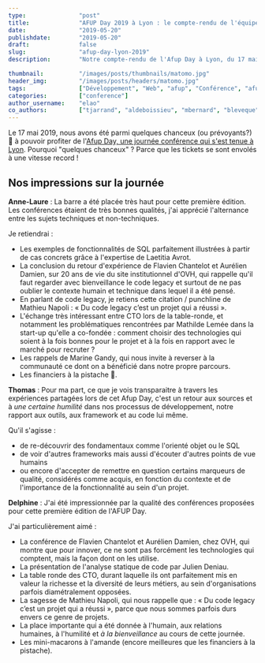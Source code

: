 ```yaml
---
type:               "post"
title:              "AFUP Day 2019 à Lyon : le compte-rendu de l'équipe"
date:               "2019-05-20"
publishdate:        "2019-05-20"
draft:              false
slug:               "afup-day-lyon-2019"
description:        "Notre compte-rendu de l'Afup Day à Lyon, du 17 mai 2019."

thumbnail:          "/images/posts/thumbnails/matomo.jpg"
header_img:         "/images/posts/headers/matomo.jpg"
tags:               ["Développement", "Web", "afup", "Conférence", "afupDay"]
categories:         ["conference"]
author_username:    "elao"
co_authors:         ["tjarrand", "aldeboissieu", "mbernard", "bleveque", "dgauthier"]
---
```


Le 17 mai 2019, nous avons été parmi quelques chanceux (ou prévoyants?) 💪 à pouvoir profiter de l'[Afup Day,
une journée conférence qui s'est tenue à Lyon](https://event.afup.org/afup-day-2019/afup-day-2019-lyon/). Pourquoi "quelques chanceux" ? Parce que les tickets
se sont envolés à une vitesse record !

## Nos impressions sur la journée

**Anne-Laure** : La barre a été placée très haut pour cette première édition. Les conférences étaient de très bonnes qualités, j'ai apprécié l'alternance entre les sujets techniques et non-techniques.

Je retiendrai :

- Les exemples de fonctionnalités de SQL parfaitement illustrées à partir de cas concrets
  grâce à l'expertise de Laetitia Avrot.
- La conclusion du retour d'expérience de Flavien Chantelot et Aurélien Damien, sur 20 ans de vie du site institutionnel d'OVH, qui rappelle qu'il faut regarder avec bienveillance le code legacy et surtout de ne pas oublier le contexte humain et technique dans lequel il a été pensé.
- En parlant de code legacy, je retiens cette citation / punchline de Mathieu Napoli : « Du code legacy c’est un projet qui a réussi ».
- L'échange très intéressant entre CTO lors de la table-ronde, et notamment les problématiques rencontrées par Mathilde Lemée dans la start-up qu'elle a co-fondée : comment choisir des technologies qui soient à la fois bonnes pour le projet et à la fois en rapport avec le marché pour recruter ?
- Les rappels de Marine Gandy, qui nous invite à reverser à la communauté ce dont on a bénéficié dans notre propre parcours.
- Les financiers à la pistache 🙈.

**Thomas** : Pour ma part, ce que je vois transparaitre à travers les expériences partagées lors de cet Afup Day, c'est un retour aux sources et à _une certaine humilité_ dans nos processus de développement, notre rapport aux outils, aux framework et au code lui même.

Qu'il s'agisse :
- de re-découvrir des fondamentaux comme l'orienté objet ou le SQL
- de voir d'autres frameworks mais aussi d'écouter d'autres points de vue humains
- ou encore d'accepter de remettre en question certains marqueurs de qualité, considérés comme acquis, en fonction du contexte et de l'importance de la fonctionnalité au sein d'un projet.

**Delphine** : J'ai été impressionnée par la qualité des conférences proposées pour cette première édition de l'AFUP Day. 

J'ai particulièrement aimé :
- La conférence de Flavien Chantelot et Aurélien Damien, chez OVH, qui montre que pour innover, ce ne sont pas forcément les technologies qui comptent, mais la façon dont on les utilise.
- La présentation de l'analyse statique de code par Julien Deniau.
- La table ronde des CTO, durant laquelle ils ont parfaitement mis en valeur la richesse et la diversité de leurs métiers, au sein d'organisations parfois diamétralement opposées.
- La sagesse de Mathieu Napoli, qui nous rappelle que : « Du code legacy c’est un projet qui a réussi », parce que nous sommes parfois durs envers ce genre de projets.
- La place importante qui a été donnée à l'humain, aux relations humaines, à l'humilité et _à la bienveillance_ au cours de cette journée.
- Les mini-macarons à l'amande (encore meilleures que les financiers à la pistache).
